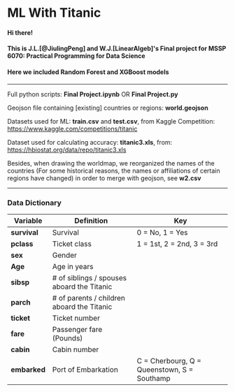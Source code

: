 # ML With Titanic

#### Hi there! 
#### This is J.L.[@JiulingPeng] and W.J.[LinearAlgeb]'s Final project for MSSP 6070: Practical Programming for Data Science #####
#### Here we included Random Forest and XGBoost models

***********
Full python scripts: **Final Project.ipynb** OR **Final Project.py**

Geojson file containing [existing] countries or regions: **world.geojson**

Datasets used for ML: **train.csv** and **test.csv**, from Kaggle Competition: https://www.kaggle.com/competitions/titanic

Dataset used for calculating accuracy: **titanic3.xls**, from: https://hbiostat.org/data/repo/titanic3.xls

Besides, when drawing the worldmap, we reorganized the names of the countries (For some historical reasons, the names or affiliations of certain regions have changed) in order to merge with geojson, see **w2.csv**

***********

### Data Dictionary

| Variable  | Definition | Key |
| ------------- | ------------- | ------------- |
| **survival** | Survival | 0 = No, 1 = Yes | 
| **pclass**	  |   Ticket class	| 1 = 1st, 2 = 2nd, 3 = 3rd| 
| **sex**    |     Gender | | 
| **Age**   |      Age in years	| | 
| **sibsp** |      # of siblings / spouses aboard the Titanic	| | 
| **parch**	  |     # of parents / children aboard the Titanic	| | 
| **ticket**	|     Ticket number	| | 
| **fare**	   |    Passenger fare (Pounds)| | 
| **cabin**	  |     Cabin number	| | 
| **embarked**	|   Port of Embarkation| 	C = Cherbourg, Q = Queenstown, S = Southamp| 

